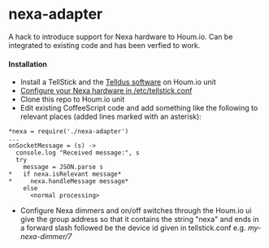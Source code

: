 nexa-adapter
============

A hack to introduce support for Nexa hardware to Houm.io. Can be integrated to existing code and has been verfied to work.

#### Installation
* Install a TellStick and the [Telldus software](http://elinux.org/R-Pi_Tellstick_core) on Houm.io unit
* [Configure your Nexa hardware in /etc/tellstick.conf](http://developer.telldus.com/wiki/TellStick_conf)
* Clone this repo to Houm.io unit
* Edit existing CoffeeScript code and add something like the following to relevant places (added lines marked with an asterisk):
```
*nexa = require('./nexa-adapter')
...
onSocketMessage = (s) ->
  console.log "Received message:", s
  try
    message = JSON.parse s
*   if nexa.isRelevant message*
*     nexa.handleMessage message*
    else
      <normal processing>
```
* Configure Nexa dimmers and on/off switches through the Houm.io ui give the group address so that it contains the string "nexa" and ends in a forward slash followed be the device id given in tellstick.conf e.g. *my-nexa-dimmer/7*
